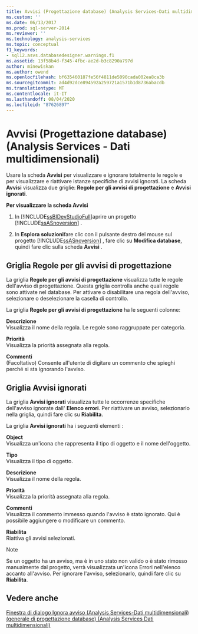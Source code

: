 ```yaml
---
title: Avvisi (Progettazione database) (Analysis Services-Dati multidimensionali) | Microsoft Docs
ms.custom: ''
ms.date: 06/13/2017
ms.prod: sql-server-2014
ms.reviewer: ''
ms.technology: analysis-services
ms.topic: conceptual
f1_keywords:
- sql12.asvs.databasedesigner.warnings.f1
ms.assetid: 13f58b4d-f345-4fbc-ae2d-b3c8290a797d
author: minewiskan
ms.author: owend
ms.openlocfilehash: bf635460187fe56f4811de5090cada002ea8ca3b
ms.sourcegitcommit: ad4d92dce894592a259721a1571b1d8736abacdb
ms.translationtype: MT
ms.contentlocale: it-IT
ms.lasthandoff: 08/04/2020
ms.locfileid: "87626897"
---
```

# <a name="warnings-database-designer-analysis-services---multidimensional-data"></a>Avvisi (Progettazione database) (Analysis Services - Dati multidimensionali)
  Usare la scheda **Avvisi** per visualizzare e ignorare totalmente le regole e per visualizzare e riattivare istanze specifiche di avvisi ignorati. La scheda **Avvisi** visualizza due griglie: **Regole per gli avvisi di progettazione** e **Avvisi ignorati**.  
  
 **Per visualizzare la scheda Avvisi**  
  
1.  In [!INCLUDE[ssBIDevStudioFull](../includes/ssbidevstudiofull-md.md)]aprire un progetto [!INCLUDE[ssASnoversion](../includes/ssasnoversion-md.md)] .  
  
2.  In **Esplora soluzioni**fare clic con il pulsante destro del mouse sul progetto [!INCLUDE[ssASnoversion](../includes/ssasnoversion-md.md)] , fare clic su **Modifica database**, quindi fare clic sulla scheda **Avvisi** .  
  
## <a name="design-warning-rules-grid"></a>Griglia Regole per gli avvisi di progettazione  
 La griglia **Regole per gli avvisi di progettazione** visualizza tutte le regole dell'avviso di progettazione. Questa griglia controlla anche quali regole sono attivate nel database. Per attivare o disabilitare una regola dell'avviso, selezionare o deselezionare la casella di controllo.  
  
 La griglia **Regole per gli avvisi di progettazione** ha le seguenti colonne:  
  
 **Descrizione**  
 Visualizza il nome della regola. Le regole sono raggruppate per categoria.  
  
 **Priorità**  
 Visualizza la priorità assegnata alla regola.  
  
 **Commenti**  
 (Facoltativo) Consente all'utente di digitare un commento che spieghi perché si sta ignorando l'avviso.  
  
## <a name="dismissed-warnings-grid"></a>Griglia Avvisi ignorati  
 La griglia **Avvisi ignorati** visualizza tutte le occorrenze specifiche dell'avviso ignorate dall' **Elenco errori**. Per riattivare un avviso, selezionarlo nella griglia, quindi fare clic su **Riabilita**.  
  
 La griglia **Avvisi ignorati** ha i seguenti elementi :  
  
 **Object**  
 Visualizza un'icona che rappresenta il tipo di oggetto e il nome dell'oggetto.  
  
 **Tipo**  
 Visualizza il tipo di oggetto.  
  
 **Descrizione**  
 Visualizza il nome della regola.  
  
 **Priorità**  
 Visualizza la priorità assegnata alla regola.  
  
 **Commenti**  
 Visualizza il commento immesso quando l'avviso è stato ignorato. Qui è possibile aggiungere o modificare un commento.  
  
 **Riabilita**  
 Riattiva gli avvisi selezionati.  
  
> [!NOTE]  
>  Se un oggetto ha un avviso, ma è in uno stato non valido o è stato rimosso manualmente dal progetto, verrà visualizzata un'icona Errori nell'elenco accanto all'avviso. Per ignorare l'avviso, selezionarlo, quindi fare clic su **Riabilita**.  
  
## <a name="see-also"></a>Vedere anche  
 [Finestra di dialogo Ignora avviso &#40;Analysis Services-Dati multidimensionali&#41;](dismiss-warning-dialog-box-analysis-services-multidimensional-data.md)   
 [&#40;generale di progettazione database&#41; &#40;Analysis Services Dati multidimensionali&#41;](general-database-designer-analysis-services-multidimensional-data.md)  
  
  
